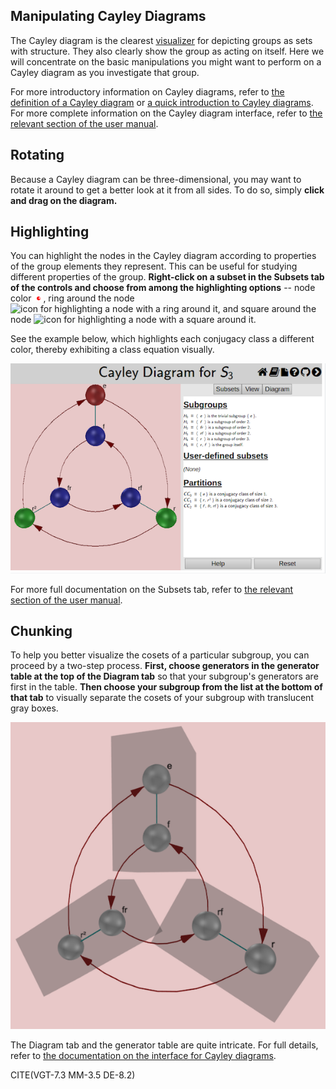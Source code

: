 
## Manipulating Cayley Diagrams

The Cayley diagram is the clearest [visualizer](rf-geterms.md#visualizers)
for depicting groups as sets with structure. They also clearly show the
group as acting on itself. Here we will concentrate on the basic
manipulations you might want to perform on a Cayley diagram as you
investigate that group.

For more introductory information on Cayley diagrams, refer to [the
definition of a Cayley diagram](rf-groupterms.md#cayley-diagrams) or [a quick
introduction to Cayley diagrams](gs-cd-intro.md). For more complete
information on the Cayley diagram interface, refer to [the relevant section
of the user manual](rf-um-cd-options.md).

## Rotating

Because a Cayley diagram can be three-dimensional, you may want to rotate it
around to get a better look at it from all sides. To do so, simply **click
and drag on the diagram.**

## Highlighting

You can highlight the nodes in the Cayley diagram according to properties of
the group elements they represent. This can be useful for studying different
properties of the group. **Right-click on a subset in the Subsets tab of the
controls and choose from among the highlighting options** -- node color
![icon for highlighting node color](hightype-sphere-node.jpg), ring around
the node ![icon for highlighting a node with a ring around
it](hightype-sphere-ring.jpg), and square around the node ![icon for
highlighting a node with a square around it](hightype-sphere-square.jpg).

See the example below, which highlights each conjugacy class a different
color, thereby exhibiting a class equation visually.

![Cayley diagram of S_3 with each conjugacy class highlighted a different color](s_3_cayley_highlighted.png)

For more full documentation on the Subsets tab, refer to [the relevant section of the user manual](rf-um-subsetlistbox.md).

## Chunking

To help you better visualize the cosets of a particular subgroup, you can
proceed by a two-step process. **First, choose generators in the generator
table at the top of the Diagram tab** so that your subgroup's generators are
first in the table. **Then choose your subgroup from the list at the bottom
of that tab** to visually separate the cosets of your subgroup with
translucent gray boxes.

![Cayley diagram with cosets grouped in chunks](illustration-cdchunking.png)

The Diagram tab and the generator table are quite intricate. For full
details, refer to [the documentation on the interface for Cayley
diagrams](rf-um-cd-options.md).

CITE(VGT-7.3 MM-3.5 DE-8.2)
